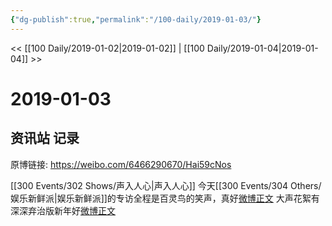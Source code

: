 ```yaml
---
{"dg-publish":true,"permalink":"/100-daily/2019-01-03/"}
---
```



<< [[100 Daily/2019-01-02\|2019-01-02]] | [[100 Daily/2019-01-04\|2019-01-04]] >>

# 2019-01-03

## 资讯站 记录

原博链接: https://weibo.com/6466290670/Hai59cNos

[[300 Events/302 Shows/声入人心\|声入人心]]
今天[[300 Events/304 Others/娱乐新鲜派\|娱乐新鲜派]]的专访全程是百灵鸟的笑声，真好[微博正文](https://weibo.com/detail/4324424713233596)
大声花絮有深深弃治版新年好[微博正文](https://weibo.com/detail/4324318315778400)
